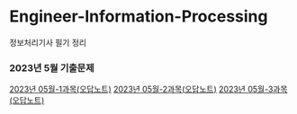 # Engineer-Information-Processing
정보처리기사 필기 정리

### 2023년 5월 기출문제
<a href="https://github.com/minyoungovo/Engineer-Information-Processing/blob/main/2023%EB%85%84%EA%B8%B0%EC%B6%9C%EB%AC%B8%EC%A0%9C/2023%EB%85%84%205%EC%9B%94-1%EA%B3%BC%EB%AA%A9(%EC%98%A4%EB%8B%B5%EB%85%B8%ED%8A%B8).md">2023년 05월-1과목(오답노트)</a>
<a href="https://github.com/minyoungovo/Engineer-Information-Processing/blob/main/2023%EB%85%84%EA%B8%B0%EC%B6%9C%EB%AC%B8%EC%A0%9C/2023%EB%85%84%205%EC%9B%94-2%EA%B3%BC%EB%AA%A9(%EC%98%A4%EB%8B%B5%EB%85%B8%ED%8A%B8).md">2023년 05월-2과목(오답노트)</a>
<a href="https://github.com/minyoungovo/Engineer-Information-Processing/blob/main/2023%EB%85%84%EA%B8%B0%EC%B6%9C%EB%AC%B8%EC%A0%9C/2023%EB%85%84%205%EC%9B%94-3%EA%B3%BC%EB%AA%A9(%EC%98%A4%EB%8B%B5%EB%85%B8%ED%8A%B8).md">2023년 05월-3과목(오답노트)</a>
